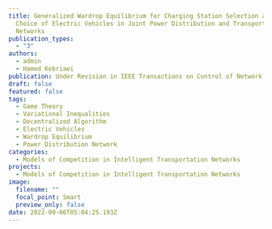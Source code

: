```yaml
---
title: Generalized Wardrop Equilibrium for Charging Station Selection and Route
  Choice of Electric Vehicles in Joint Power Distribution and Transportation
  Networks
publication_types:
  - "3"
authors:
  - admin
  - Hamed Kebriaei
publication: Under Revision in IEEE Transactions on Control of Network Systems
draft: false
featured: false
tags:
  - Game Theory
  - Variational Inequalities
  - Decentralized Algorithm
  - Electric Vehicles
  - Wardrop Equilibrium
  - Power Distribution Network
categories:
  - Models of Competition in Intelligent Transportation Networks
projects:
  - Models of Competition in Intelligent Transportation Networks
image:
  filename: ""
  focal_point: Smart
  preview_only: false
date: 2022-09-06T05:04:25.193Z
---
```

